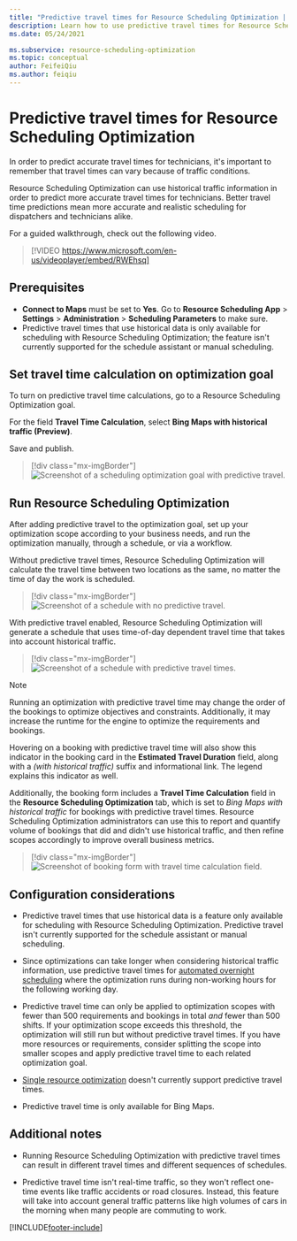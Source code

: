 ```yaml
---
title: "Predictive travel times for Resource Scheduling Optimization | MicrosoftDocs"
description: Learn how to use predictive travel times for Resource Scheduling Optimization in Dynamics 365 Field Service.
ms.date: 05/24/2021

ms.subservice: resource-scheduling-optimization
ms.topic: conceptual
author: FeifeiQiu
ms.author: feiqiu
---
```


# Predictive travel times for Resource Scheduling Optimization

In order to predict accurate travel times for technicians, it's important to remember that travel times can vary because of traffic conditions.

Resource Scheduling Optimization can use historical traffic information in order to predict more accurate travel times for technicians. Better travel time predictions mean more accurate and realistic scheduling for dispatchers and technicians alike.

For a guided walkthrough, check out the following video.

> [!VIDEO https://www.microsoft.com/en-us/videoplayer/embed/RWEhsq]

## Prerequisites

- **Connect to Maps** must be set to **Yes**. Go to **Resource Scheduling App** > **Settings** > **Administration** > **Scheduling Parameters** to make sure.
- Predictive travel times that use historical data is only available for scheduling with Resource Scheduling Optimization; the feature isn't currently supported for the schedule assistant or manual scheduling.

## Set travel time calculation on optimization goal

To turn on predictive travel time calculations, go to a Resource Scheduling Optimization goal.

For the field **Travel Time Calculation**, select **Bing Maps with historical traffic (Preview)**.

Save and publish.

> [!div class="mx-imgBorder"]
> ![Screenshot of a scheduling optimization goal with predictive travel.](./media/rso-predictive-travel-flag-goal.jpg)

## Run Resource Scheduling Optimization

After adding predictive travel to the optimization goal, set up your optimization scope according to your business needs, and run the optimization manually, through a schedule, or via a workflow.

Without predictive travel times, Resource Scheduling Optimization will calculate the travel time between two locations as the same, no matter the time of day the work is scheduled.

> [!div class="mx-imgBorder"]
> ![Screenshot of a schedule with no predictive travel.](./media/rso-predictive-travel-schedule-without.png)

With predictive travel enabled, Resource Scheduling Optimization will generate a schedule that uses time-of-day dependent travel time that takes into account historical traffic.

> [!div class="mx-imgBorder"]
> ![Screenshot of a schedule with predictive travel times.](./media/rso-predictive-travel-schedule-with.png)

> [!Note]
> Running an optimization with predictive travel time may change the order of the bookings to optimize objectives and constraints. Additionally, it may increase the runtime for the engine to optimize the requirements and bookings.

Hovering on a booking with predictive travel time will also show this indicator in the booking card in the **Estimated Travel Duration** field, along with a _(with historical traffic)_ suffix and informational link. The legend explains this indicator as well.

Additionally, the booking form includes a **Travel Time Calculation** field in the **Resource Scheduling Optimization** tab, which is set to _Bing Maps with historical traffic_ for bookings with predictive travel times. Resource Scheduling Optimization administrators can use this to report and quantify volume of bookings that did and didn't use historical traffic, and then refine scopes accordingly to improve overall business metrics. 

> [!div class="mx-imgBorder"]
> ![Screenshot of booking form with travel time calculation field.](./media/PredictiveTravel-UX2-BookingForm.png)

## Configuration considerations

- Predictive travel times that use historical data is a feature only available for scheduling with Resource Scheduling Optimization. Predictive travel isn't currently supported for the schedule assistant or manual scheduling.

- Since optimizations can take longer when considering historical traffic information, use predictive travel times for [automated overnight scheduling](rso-overnight-scheduling.md) where the optimization runs during non-working hours for the following working day.

- Predictive travel time can only be applied to optimization scopes with fewer than 500 requirements and bookings in total *and* fewer than 500 shifts. If your optimization scope exceeds this threshold, the optimization will still run but without predictive travel times. If you have more resources or requirements, consider splitting the scope into smaller scopes and apply predictive travel time to each related optimization goal.

- [Single resource optimization](rso-single-resource-optimization.md) doesn't currently support predictive travel times.

- Predictive travel time is only available for Bing Maps.

## Additional notes

- Running Resource Scheduling Optimization with predictive travel times can result in different travel times and different sequences of schedules.

- Predictive travel time isn't real-time traffic, so they won't reflect one-time events like traffic accidents or road closures. Instead, this feature will take into account general traffic patterns like high volumes of cars in the morning when many people are commuting to work.


[!INCLUDE[footer-include](../includes/footer-banner.md)]
